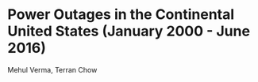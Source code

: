 # Power Outages in the Continental United States (January 2000 - June 2016)
Mehul Verma, Terran Chow
